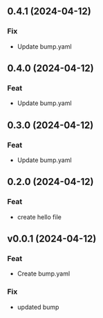 ## 0.4.1 (2024-04-12)

### Fix

- Update bump.yaml

## 0.4.0 (2024-04-12)

### Feat

- Update bump.yaml

## 0.3.0 (2024-04-12)

### Feat

- Update bump.yaml

## 0.2.0 (2024-04-12)

### Feat

- create hello file

## v0.0.1 (2024-04-12)

### Feat

- Create bump.yaml

### Fix

- updated bump
